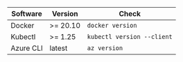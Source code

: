 | Software | Version | Check |
|---|---|---|
| Docker | >= 20.10 | `docker version` |
| Kubectl | >= 1.25  | `kubectl version --client` |
| Azure CLI | latest  | `az version` |